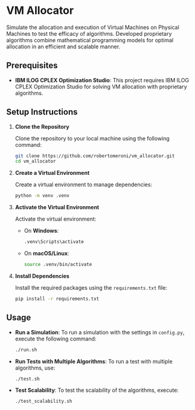 # VM Allocator

Simulate the allocation and execution of Virtual Machines on Physical Machines to test the efficacy of algorithms. Developed proprietary algorithms combine mathematical programming models for optimal allocation in an efficient and scalable manner.

## Prerequisites

- **IBM ILOG CPLEX Optimization Studio**: This project requires IBM ILOG CPLEX Optimization Studio for solving VM allocation with proprietary algorithms.

## Setup Instructions

1. **Clone the Repository**

   Clone the repository to your local machine using the following command:

   ```bash
   git clone https://github.com/robertomeroni/vm_allocator.git
   cd vm_allocator
   ```

2. **Create a Virtual Environment**

   Create a virtual environment to manage dependencies:

   ```bash
   python -m venv .venv
   ```

3. **Activate the Virtual Environment**

   Activate the virtual environment:

   - On **Windows**:
     ```bash
     .venv\Scripts\activate
     ```
   - On **macOS/Linux**:
     ```bash
     source .venv/bin/activate
     ```

4. **Install Dependencies**

   Install the required packages using the `requirements.txt` file:

   ```bash
   pip install -r requirements.txt
   ```

## Usage

- **Run a Simulation**: To run a simulation with the settings in `config.py`, execute the following command:

  ```bash
  ./run.sh
  ```

- **Run Tests with Multiple Algorithms**: To run a test with multiple algorithms, use:

  ```bash
  ./test.sh
  ```

- **Test Scalability**: To test the scalability of the algorithms, execute:

  ```bash
  ./test_scalability.sh
  ```

